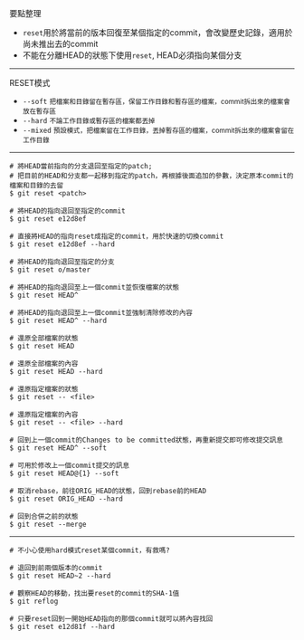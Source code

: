 要點整理
- `reset`用於將當前的版本回復至某個指定的commit，會改變歷史記錄，適用於尚未推出去的commit
- 不能在分離HEAD的狀態下使用`reset`, HEAD必須指向某個分支

---

RESET模式
- `--soft` <small>把檔案和目錄留在暫存區，保留工作目錄和暫存區的檔案，commit拆出來的檔案會放在暫存區</small>
- `--hard` <small>不論工作目錄或暫存區的檔案都丟掉</small>
- `--mixed` <small>預設模式，把檔案留在工作目錄，丟掉暫存區的檔案，commit拆出來的檔案會留在工作目錄</small>

---

```
# 將HEAD當前指向的分支退回至指定的patch;
# 把目前的HEAD和分支都一起移到指定的patch，再根據後面追加的參數，決定原本commit的檔案和目錄的去留
$ git reset <patch>

# 將HEAD的指向退回至指定的commit
$ git reset e12d8ef

# 直接將HEAD的指向reset成指定的commit，用於快速的切換commit
$ git reset e12d8ef --hard

# 將HEAD的指向退回至指定的分支
$ git reset o/master

# 將HEAD的指向退回至上一個commit並恢復檔案的狀態
$ git reset HEAD^

# 將HEAD的指向退回至上一個commit並強制清除修改的內容
$ git reset HEAD^ --hard

# 還原全部檔案的狀態
$ git reset HEAD

# 還原全部檔案的內容
$ git reset HEAD --hard
```

```
# 還原指定檔案的狀態
$ git reset -- <file>

# 還原指定檔案的內容
$ git reset -- <file> --hard
```

```
# 回到上一個commit的Changes to be committed狀態，再重新提交即可修改提交訊息
$ git reset HEAD^ --soft

# 可用於修改上一個commit提交的訊息
$ git reset HEAD@{1} --soft
```

```
# 取消rebase，前往ORIG_HEAD的狀態，回到rebase前的HEAD
$ git reset ORIG_HEAD --hard
```

```
# 回到合併之前的狀態
$ git reset --merge
```

---

```
# 不小心使用hard模式reset某個commit，有救嗎?

# 退回到前兩個版本的commit
$ git reset HEAD~2 --hard

# 觀察HEAD的移動，找出要reset的commit的SHA-1值
$ git reflog

# 只要reset回到一開始HEAD指向的那個commit就可以將內容找回
$ git reset e12d81f --hard
```